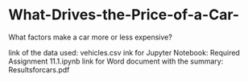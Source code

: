 # What-Drives-the-Price-of-a-Car-
What factors make a car more or less expensive?

link of the data used: vehicles.csv
ink for Jupyter Notebook: Required Assignment 11.1.ipynb 
link for Word document with the summary: Resultsforcars.pdf

